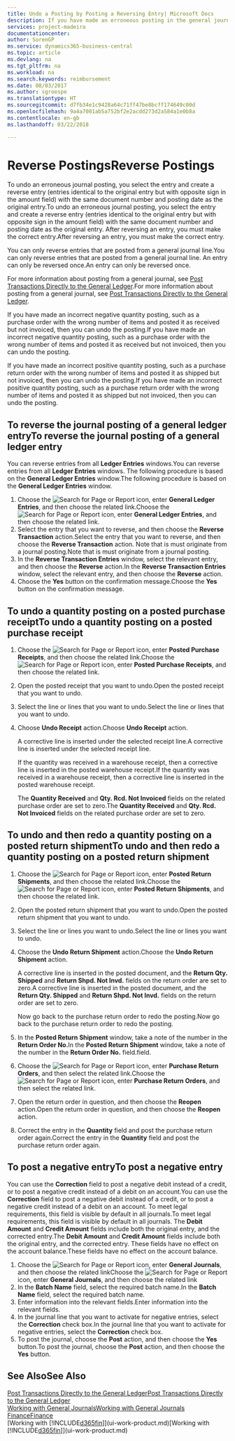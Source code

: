 ```yaml
---
title: Undo a Posting by Posting a Reversing Entry| Microsoft Docs
description: If you have made an erroneous posting in the general journal, then you can use the Reverse Transaction function to undo the posting with a correct audit trail.
services: project-madeira
documentationcenter: 
author: SorenGP
ms.service: dynamics365-business-central
ms.topic: article
ms.devlang: na
ms.tgt_pltfrm: na
ms.workload: na
ms.search.keywords: reimbursement
ms.date: 08/03/2017
ms.author: sgroespe
ms.translationtype: HT
ms.sourcegitcommit: d7fb34e1c9428a64c71ff47be8bcff174649c00d
ms.openlocfilehash: 9a4a7001ab5a752bf2e2acdd273d2a584a1e0b8a
ms.contentlocale: en-gb
ms.lasthandoff: 03/22/2018

---
```

# <a name="reverse-postings"></a><span data-ttu-id="027a2-103">Reverse Postings</span><span class="sxs-lookup"><span data-stu-id="027a2-103">Reverse Postings</span></span>
<span data-ttu-id="027a2-104">To undo an erroneous journal posting, you select the entry and create a reverse entry (entries identical to the original entry but with opposite sign in the amount field) with the same document number and posting date as the original entry.</span><span class="sxs-lookup"><span data-stu-id="027a2-104">To undo an erroneous journal posting, you select the entry and create a reverse entry (entries identical to the original entry but with opposite sign in the amount field) with the same document number and posting date as the original entry.</span></span> <span data-ttu-id="027a2-105">After reversing an entry, you must make the correct entry.</span><span class="sxs-lookup"><span data-stu-id="027a2-105">After reversing an entry, you must make the correct entry.</span></span>

<span data-ttu-id="027a2-106">You can only reverse entries that are posted from a general journal line.</span><span class="sxs-lookup"><span data-stu-id="027a2-106">You can only reverse entries that are posted from a general journal line.</span></span> <span data-ttu-id="027a2-107">An entry can only be reversed once.</span><span class="sxs-lookup"><span data-stu-id="027a2-107">An entry can only be reversed once.</span></span>

<span data-ttu-id="027a2-108">For more information about posting from a general journal, see [Post Transactions Directly to the General Ledger](finance-how-post-transactions-directly.md).</span><span class="sxs-lookup"><span data-stu-id="027a2-108">For more information about posting from a general journal, see [Post Transactions Directly to the General Ledger](finance-how-post-transactions-directly.md).</span></span>

<span data-ttu-id="027a2-109">If you have made an incorrect negative quantity posting, such as a purchase order with the wrong number of items and posted it as received but not invoiced, then you can undo the posting.</span><span class="sxs-lookup"><span data-stu-id="027a2-109">If you have made an incorrect negative quantity posting, such as a purchase order with the wrong number of items and posted it as received but not invoiced, then you can undo the posting.</span></span>

<span data-ttu-id="027a2-110">If you have made an incorrect positive quantity posting, such as a purchase return order with the wrong number of items and posted it as shipped but not invoiced, then you can undo the posting.</span><span class="sxs-lookup"><span data-stu-id="027a2-110">If you have made an incorrect positive quantity posting, such as a purchase return order with the wrong number of items and posted it as shipped but not invoiced, then you can undo the posting.</span></span>   

## <a name="to-reverse-the-journal-posting-of-a-general-ledger-entry"></a><span data-ttu-id="027a2-111">To reverse the journal posting of a general ledger entry</span><span class="sxs-lookup"><span data-stu-id="027a2-111">To reverse the journal posting of a general ledger entry</span></span>
<span data-ttu-id="027a2-112">You can reverse entries from all **Ledger Entries** windows.</span><span class="sxs-lookup"><span data-stu-id="027a2-112">You can reverse entries from all **Ledger Entries** windows.</span></span> <span data-ttu-id="027a2-113">The following procedure is based on the **General Ledger Entries** window.</span><span class="sxs-lookup"><span data-stu-id="027a2-113">The following procedure is based on the **General Ledger Entries** window.</span></span>
1. <span data-ttu-id="027a2-114">Choose the ![Search for Page or Report](media/ui-search/search_small.png "Search for Page or Report icon") icon, enter **General Ledger Entries**, and then choose the related link.</span><span class="sxs-lookup"><span data-stu-id="027a2-114">Choose the ![Search for Page or Report](media/ui-search/search_small.png "Search for Page or Report icon") icon, enter **General Ledger Entries**, and then choose the related link.</span></span>
2. <span data-ttu-id="027a2-115">Select the entry that you want to reverse, and then choose the **Reverse Transaction** action.</span><span class="sxs-lookup"><span data-stu-id="027a2-115">Select the entry that you want to reverse, and then choose the **Reverse Transaction** action.</span></span> <span data-ttu-id="027a2-116">Note that is must originate from a journal posting.</span><span class="sxs-lookup"><span data-stu-id="027a2-116">Note that is must originate from a journal posting.</span></span>
3. <span data-ttu-id="027a2-117">In the **Reverse Transaction Entries** window, select the relevant entry, and then choose the **Reverse** action.</span><span class="sxs-lookup"><span data-stu-id="027a2-117">In the **Reverse Transaction Entries** window, select the relevant entry, and then choose the **Reverse** action.</span></span>
4. <span data-ttu-id="027a2-118">Choose the **Yes** button on the confirmation message.</span><span class="sxs-lookup"><span data-stu-id="027a2-118">Choose the **Yes** button on the confirmation message.</span></span>

## <a name="to-undo-a-quantity-posting-on-a-posted-purchase-receipt"></a><span data-ttu-id="027a2-119">To undo a quantity posting on a posted purchase receipt</span><span class="sxs-lookup"><span data-stu-id="027a2-119">To undo a quantity posting on a posted purchase receipt</span></span>  

1.  <span data-ttu-id="027a2-120">Choose the ![Search for Page or Report](media/ui-search/search_small.png "Search for Page or Report icon") icon, enter **Posted Purchase Receipts**, and then choose the related link.</span><span class="sxs-lookup"><span data-stu-id="027a2-120">Choose the ![Search for Page or Report](media/ui-search/search_small.png "Search for Page or Report icon") icon, enter **Posted Purchase Receipts**, and then choose the related link.</span></span>  
2.  <span data-ttu-id="027a2-121">Open the posted receipt that you want to undo.</span><span class="sxs-lookup"><span data-stu-id="027a2-121">Open the posted receipt that you want to undo.</span></span>  
3.  <span data-ttu-id="027a2-122">Select the line or lines that you want to undo.</span><span class="sxs-lookup"><span data-stu-id="027a2-122">Select the line or lines that you want to undo.</span></span>  
4.  <span data-ttu-id="027a2-123">Choose **Undo Receipt** action.</span><span class="sxs-lookup"><span data-stu-id="027a2-123">Choose **Undo Receipt** action.</span></span>

    <span data-ttu-id="027a2-124">A corrective line is inserted under the selected receipt line.</span><span class="sxs-lookup"><span data-stu-id="027a2-124">A corrective line is inserted under the selected receipt line.</span></span>  

    <span data-ttu-id="027a2-125">If the quantity was received in a warehouse receipt, then a corrective line is inserted in the posted warehouse receipt.</span><span class="sxs-lookup"><span data-stu-id="027a2-125">If the quantity was received in a warehouse receipt, then a corrective line is inserted in the posted warehouse receipt.</span></span>  

    <span data-ttu-id="027a2-126">The **Quantity Received** and **Qty. Rcd. Not Invoiced** fields on the related purchase order are set to zero.</span><span class="sxs-lookup"><span data-stu-id="027a2-126">The **Quantity Received** and **Qty. Rcd. Not Invoiced** fields on the related purchase order are set to zero.</span></span>

## <a name="to-undo-and-then-redo-a-quantity-posting-on-a-posted-return-shipment"></a><span data-ttu-id="027a2-127">To undo and then redo a quantity posting on a posted return shipment</span><span class="sxs-lookup"><span data-stu-id="027a2-127">To undo and then redo a quantity posting on a posted return shipment</span></span>

1.  <span data-ttu-id="027a2-128">Choose the ![Search for Page or Report](media/ui-search/search_small.png "Search for Page or Report icon") icon, enter **Posted Return Shipments**, and then choose the related link.</span><span class="sxs-lookup"><span data-stu-id="027a2-128">Choose the ![Search for Page or Report](media/ui-search/search_small.png "Search for Page or Report icon") icon, enter **Posted Return Shipments**, and then choose the related link.</span></span>  
2.  <span data-ttu-id="027a2-129">Open the posted return shipment that you want to undo.</span><span class="sxs-lookup"><span data-stu-id="027a2-129">Open the posted return shipment that you want to undo.</span></span>
3. <span data-ttu-id="027a2-130">Select the line or lines you want to undo.</span><span class="sxs-lookup"><span data-stu-id="027a2-130">Select the line or lines you want to undo.</span></span>  

4.  <span data-ttu-id="027a2-131">Choose the **Undo Return Shipment** action.</span><span class="sxs-lookup"><span data-stu-id="027a2-131">Choose the **Undo Return Shipment** action.</span></span>  

    <span data-ttu-id="027a2-132">A corrective line is inserted in the posted document, and the **Return Qty. Shipped** and **Return Shpd. Not Invd.** fields on the return order are set to zero.</span><span class="sxs-lookup"><span data-stu-id="027a2-132">A corrective line is inserted in the posted document, and the **Return Qty. Shipped** and **Return Shpd. Not Invd.** fields on the return order are set to zero.</span></span>  

    <span data-ttu-id="027a2-133">Now go back to the purchase return order to redo the posting.</span><span class="sxs-lookup"><span data-stu-id="027a2-133">Now go back to the purchase return order to redo the posting.</span></span>  

5.  <span data-ttu-id="027a2-134">In the **Posted Return Shipment** window, take a note of the number in the **Return Order No.**</span><span class="sxs-lookup"><span data-stu-id="027a2-134">In the **Posted Return Shipment** window, take a note of the number in the **Return Order No.**</span></span> <span data-ttu-id="027a2-135">field.</span><span class="sxs-lookup"><span data-stu-id="027a2-135">field.</span></span>  
6.  <span data-ttu-id="027a2-136">Choose the ![Search for Page or Report](media/ui-search/search_small.png "Search for Page or Report icon") icon, enter **Purchase Return Orders**, and then select the related link.</span><span class="sxs-lookup"><span data-stu-id="027a2-136">Choose the ![Search for Page or Report](media/ui-search/search_small.png "Search for Page or Report icon") icon, enter **Purchase Return Orders**, and then select the related link.</span></span>  
7.  <span data-ttu-id="027a2-137">Open the return order in question, and then choose the **Reopen** action.</span><span class="sxs-lookup"><span data-stu-id="027a2-137">Open the return order in question, and then choose the **Reopen** action.</span></span>  
8.  <span data-ttu-id="027a2-138">Correct the entry in the **Quantity** field and post the purchase return order again.</span><span class="sxs-lookup"><span data-stu-id="027a2-138">Correct the entry in the **Quantity** field and post the purchase return order again.</span></span>  

## <a name="to-post-a-negative-entry"></a><span data-ttu-id="027a2-139">To post a negative entry</span><span class="sxs-lookup"><span data-stu-id="027a2-139">To post a negative entry</span></span>  
<span data-ttu-id="027a2-140">You can use the **Correction** field to post a negative debit instead of a credit, or to post a negative credit instead of a debit on an account.</span><span class="sxs-lookup"><span data-stu-id="027a2-140">You can use the **Correction** field to post a negative debit instead of a credit, or to post a negative credit instead of a debit on an account.</span></span> <span data-ttu-id="027a2-141">To meet legal requirements, this field is visible by default in all journals.</span><span class="sxs-lookup"><span data-stu-id="027a2-141">To meet legal requirements, this field is visible by default in all journals.</span></span> <span data-ttu-id="027a2-142">The **Debit Amount** and **Credit Amount** fields include both the original entry, and the corrected entry.</span><span class="sxs-lookup"><span data-stu-id="027a2-142">The **Debit Amount** and **Credit Amount** fields include both the original entry, and the corrected entry.</span></span> <span data-ttu-id="027a2-143">These fields have no effect on the account balance.</span><span class="sxs-lookup"><span data-stu-id="027a2-143">These fields have no effect on the account balance.</span></span>  

1.  <span data-ttu-id="027a2-144">Choose the ![Search for Page or Report](media/ui-search/search_small.png "Search for Page or Report icon") icon, enter **General Journals**, and then choose the related link</span><span class="sxs-lookup"><span data-stu-id="027a2-144">Choose the ![Search for Page or Report](media/ui-search/search_small.png "Search for Page or Report icon") icon, enter **General Journals**, and then choose the related link</span></span>  
2.  <span data-ttu-id="027a2-145">In the **Batch Name** field, select the required batch name.</span><span class="sxs-lookup"><span data-stu-id="027a2-145">In the **Batch Name** field, select the required batch name.</span></span>  
3.  <span data-ttu-id="027a2-146">Enter information into the relevant fields.</span><span class="sxs-lookup"><span data-stu-id="027a2-146">Enter information into the relevant fields.</span></span>  
4.  <span data-ttu-id="027a2-147">In the journal line that you want to activate for negative entries, select the **Correction** check box.</span><span class="sxs-lookup"><span data-stu-id="027a2-147">In the journal line that you want to activate for negative entries, select the **Correction** check box.</span></span>  
5.  <span data-ttu-id="027a2-148">To post the journal, choose the **Post** action, and then choose the **Yes** button.</span><span class="sxs-lookup"><span data-stu-id="027a2-148">To post the journal, choose the **Post** action, and then choose the **Yes** button.</span></span>

## <a name="see-also"></a><span data-ttu-id="027a2-149">See Also</span><span class="sxs-lookup"><span data-stu-id="027a2-149">See Also</span></span>
[<span data-ttu-id="027a2-150">Post Transactions Directly to the General Ledger</span><span class="sxs-lookup"><span data-stu-id="027a2-150">Post Transactions Directly to the General Ledger</span></span>](finance-how-post-transactions-directly.md)  
[<span data-ttu-id="027a2-151">Working with General Journals</span><span class="sxs-lookup"><span data-stu-id="027a2-151">Working with General Journals</span></span>](ui-work-general-journals.md)  
[<span data-ttu-id="027a2-152">Finance</span><span class="sxs-lookup"><span data-stu-id="027a2-152">Finance</span></span>](finance.md)  
<span data-ttu-id="027a2-153">[Working with [!INCLUDE[d365fin](includes/d365fin_md.md)]](ui-work-product.md)</span><span class="sxs-lookup"><span data-stu-id="027a2-153">[Working with [!INCLUDE[d365fin](includes/d365fin_md.md)]](ui-work-product.md)</span></span>  


